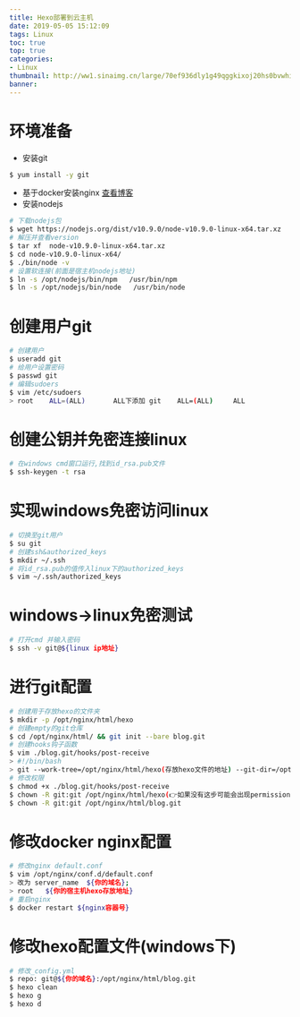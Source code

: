 ```yaml
---
title: Hexo部署到云主机
date: 2019-05-05 15:12:09
tags: Linux
toc: true
top: true
categories:
- Linux
thumbnail: http://ww1.sinaimg.cn/large/70ef936dly1g49qggkixoj20hs0bvwhi.jpg
banner: 
---
```

# 环境准备
* 安装git
``` bash
$ yum install -y git
```

* 基于docker安装nginx
<a href="https://www.leejay.top/2019/05/05/Docker%E4%B8%8B%E5%AE%89%E8%A3%85nginx/">查看博客</a>
* 安装nodejs
``` bash
# 下载nodejs包
$ wget https://nodejs.org/dist/v10.9.0/node-v10.9.0-linux-x64.tar.xz
# 解压并查看version
$ tar xf  node-v10.9.0-linux-x64.tar.xz
$ cd node-v10.9.0-linux-x64/
$ ./bin/node -v
# 设置软连接(前面是宿主机nodejs地址)
$ ln -s /opt/nodejs/bin/npm   /usr/bin/npm
$ ln -s /opt/nodejs/bin/node   /usr/bin/node
```
# 创建用户git

``` bash
# 创建用户
$ useradd git
# 给用户设置密码
$ passwd git
# 编辑sudoers
$ vim /etc/sudoers
> root    ALL=(ALL)       ALL下添加 git    ALL=(ALL)     ALL
```

# 创建公钥并免密连接linux
``` bash
# 在windows cmd窗口运行,找到id_rsa.pub文件
$ ssh-keygen -t rsa
```

# 实现windows免密访问linux
``` bash
# 切换至git用户
$ su git
# 创建ssh&authorized_keys
$ mkdir ~/.ssh
# 将id_rsa.pub的值传入linux下的authorized_keys
$ vim ~/.ssh/authorized_keys
```

# windows->linux免密测试
``` bash
# 打开cmd 并输入密码
$ ssh -v git@${linux ip地址}
```

# 进行git配置
``` bash
# 创建用于存放hexo的文件夹
$ mkdir -p /opt/nginx/html/hexo
# 创建empty的git仓库
$ cd /opt/nginx/html/ && git init --bare blog.git
# 创建hooks钩子函数
$ vim ./blog.git/hooks/post-receive
> #!/bin/bash
> git --work-tree=/opt/nginx/html/hexo(存放hexo文件的地址) --git-dir=/opt/nginx/html/blog.git(blog.git文件地址) checkout -f
# 修改权限
$ chmod +x ./blog.git/hooks/post-receive
$ chown -R git:git /opt/nginx/html/hexo(👉如果没有这步可能会出现permission问题!)
$ chown -R git:git /opt/nginx/html/blog.git
```

# 修改docker nginx配置
``` bash
# 修改nginx default.conf
$ vim /opt/nginx/conf.d/default.conf
> 改为 server_name  ${你的域名};
> root   ${你的宿主机hexo存放地址}
# 重启nginx
$ docker restart ${nginx容器号}
```

# 修改hexo配置文件(windows下)
``` bash
# 修改_config.yml
$ repo: git@${你的域名}:/opt/nginx/html/blog.git
$ hexo clean
$ hexo g
$ hexo d
```